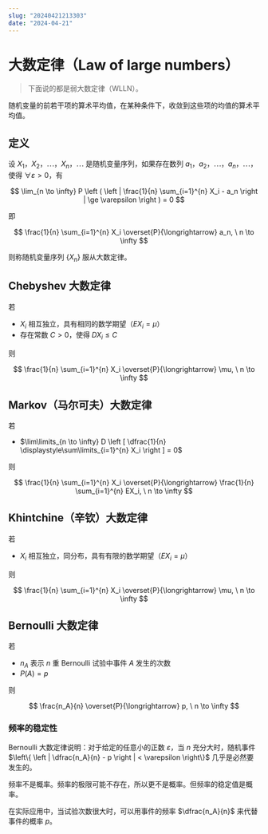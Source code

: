 ```yaml
---
slug: "20240421213303"
date: "2024-04-21"
---
```


# 大数定律（Law of large numbers）

> 下面说的都是弱大数定律（WLLN）。

随机变量的前若干项的算术平均值，在某种条件下，收敛到这些项的均值的算术平均值。

## 定义

设 $X_1$，$X_2$，$\cdots$，$X_n$，$\cdots$ 是随机变量序列，如果存在数列 $a_1$，$a_2$，$\cdots$，$a_n$，$\cdots$，使得 $\forall \varepsilon > 0$，有

$$
\lim_{n \to \infty} P \left ( \left | \frac{1}{n} \sum_{i=1}^{n} X_i - a_n \right | \ge \varepsilon \right ) = 0
$$

即

$$
\frac{1}{n} \sum_{i=1}^{n} X_i \overset{P}{\longrightarrow} a_n, \  n \to \infty
$$

则称随机变量序列 $\{ X_n \}$ 服从大数定律。

## Chebyshev 大数定律

若

- $X_i$ 相互独立，具有相同的数学期望（$EX_i=\mu$）
- 存在常数 $C > 0$，使得 $DX_i \le C$

则

$$
\frac{1}{n} \sum_{i=1}^{n} X_i \overset{P}{\longrightarrow} \mu, \  n \to \infty
$$

## Markov（马尔可夫）大数定律

若

- $\lim\limits_{n \to \infty} D \left [ \dfrac{1}{n} \displaystyle\sum\limits_{i=1}^{n} X_i \right ] = 0$

则

$$
\frac{1}{n} \sum_{i=1}^{n} X_i \overset{P}{\longrightarrow} \frac{1}{n} \sum_{i=1}^{n} EX_i, \  n \to \infty
$$

## Khintchine（辛钦）大数定律

若

- $X_i$ 相互独立，同分布，具有有限的数学期望（$EX_i=\mu$）

则

$$
\frac{1}{n} \sum_{i=1}^{n} X_i \overset{P}{\longrightarrow} \mu, \  n \to \infty
$$

## Bernoulli 大数定律

若

- $n_A$ 表示 $n$ 重 Bernoulli 试验中事件 $A$ 发生的次数
- $P(A)=p$

则

$$
\frac{n_A}{n} \overset{P}{\longrightarrow} p, \  n \to \infty
$$

### 频率的稳定性

Bernoulli 大数定律说明：对于给定的任意小的正数 $\varepsilon$，当 $n$ 充分大时，随机事件 $\left\{ \left | \dfrac{n_A}{n} - p \right | < \varepsilon \right\}$ 几乎是必然要发生的。

频率不是概率。频率的极限可能不存在，所以更不是概率。但频率的稳定值是概率。

在实际应用中，当试验次数很大时，可以用事件的频率 $\dfrac{n_A}{n}$ 来代替事件的概率 $p$。